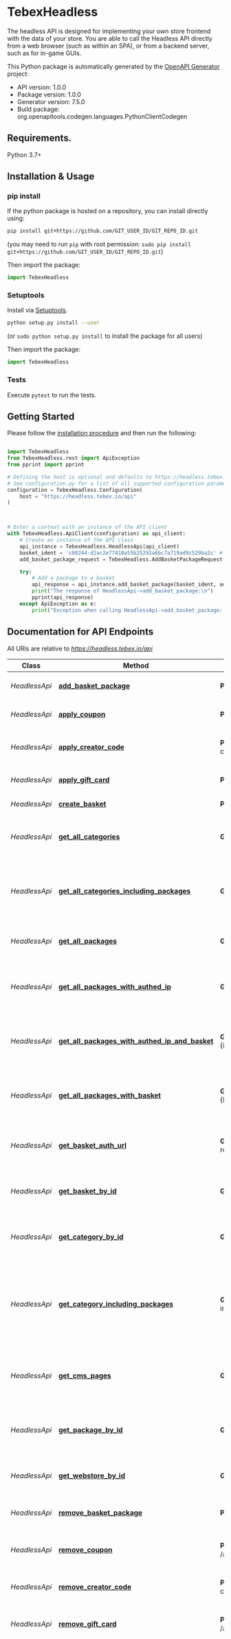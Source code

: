 # TebexHeadless
The headless API is designed for implementing your own store frontend with the data of your store. You are able to call the Headless API directly from a web browser (such as within an SPA), or from a backend server, such as for in-game GUIs.

This Python package is automatically generated by the [OpenAPI Generator](https://openapi-generator.tech) project:

- API version: 1.0.0
- Package version: 1.0.0
- Generator version: 7.5.0
- Build package: org.openapitools.codegen.languages.PythonClientCodegen

## Requirements.

Python 3.7+

## Installation & Usage
### pip install

If the python package is hosted on a repository, you can install directly using:

```sh
pip install git+https://github.com/GIT_USER_ID/GIT_REPO_ID.git
```
(you may need to run `pip` with root permission: `sudo pip install git+https://github.com/GIT_USER_ID/GIT_REPO_ID.git`)

Then import the package:
```python
import TebexHeadless
```

### Setuptools

Install via [Setuptools](http://pypi.python.org/pypi/setuptools).

```sh
python setup.py install --user
```
(or `sudo python setup.py install` to install the package for all users)

Then import the package:
```python
import TebexHeadless
```

### Tests

Execute `pytest` to run the tests.

## Getting Started

Please follow the [installation procedure](#installation--usage) and then run the following:

```python

import TebexHeadless
from TebexHeadless.rest import ApiException
from pprint import pprint

# Defining the host is optional and defaults to https://headless.tebex.io/api
# See configuration.py for a list of all supported configuration parameters.
configuration = TebexHeadless.Configuration(
    host = "https://headless.tebex.io/api"
)



# Enter a context with an instance of the API client
with TebexHeadless.ApiClient(configuration) as api_client:
    # Create an instance of the API class
    api_instance = TebexHeadless.HeadlessApi(api_client)
    basket_ident = 'c00244-d2ac2e77418a55b25292a6bc7a719ad9c529ba2c' # str | The basket identifier.
    add_basket_package_request = TebexHeadless.AddBasketPackageRequest() # AddBasketPackageRequest |  (optional)

    try:
        # Add a package to a basket
        api_response = api_instance.add_basket_package(basket_ident, add_basket_package_request=add_basket_package_request)
        print("The response of HeadlessApi->add_basket_package:\n")
        pprint(api_response)
    except ApiException as e:
        print("Exception when calling HeadlessApi->add_basket_package: %s\n" % e)

```

## Documentation for API Endpoints

All URIs are relative to *https://headless.tebex.io/api*

Class | Method | HTTP request | Description
------------ | ------------- | ------------- | -------------
*HeadlessApi* | [**add_basket_package**](docs/HeadlessApi.md#add_basket_package) | **POST** /baskets/{basketIdent}/packages | Add a package to a basket
*HeadlessApi* | [**apply_coupon**](docs/HeadlessApi.md#apply_coupon) | **POST** /accounts/{token}/baskets/{basketIdent}/coupons | Apply a coupon to a basket.
*HeadlessApi* | [**apply_creator_code**](docs/HeadlessApi.md#apply_creator_code) | **POST** /accounts/{token}/baskets/{basketIdent}/creator-codes | Apply a creator code to a basket.
*HeadlessApi* | [**apply_gift_card**](docs/HeadlessApi.md#apply_gift_card) | **POST** /accounts/{token}/baskets/{basketIdent}/giftcards | Apply a gift card to a basket.
*HeadlessApi* | [**create_basket**](docs/HeadlessApi.md#create_basket) | **POST** /accounts/{token}/baskets | Create a new basket
*HeadlessApi* | [**get_all_categories**](docs/HeadlessApi.md#get_all_categories) | **GET** /accounts/{token}/categories | Gets all categories available in the webstore.
*HeadlessApi* | [**get_all_categories_including_packages**](docs/HeadlessApi.md#get_all_categories_including_packages) | **GET** /accounts/{token}/categories?includePackages&#x3D;1 | Gets a store&#39;s categories including all package information with them.
*HeadlessApi* | [**get_all_packages**](docs/HeadlessApi.md#get_all_packages) | **GET** /accounts/{token}/packages | Fetch all packages from a webstore
*HeadlessApi* | [**get_all_packages_with_authed_ip**](docs/HeadlessApi.md#get_all_packages_with_authed_ip) | **GET** /accounts/{token}/packages?ipAddress&#x3D;{ipAddress} | Fetch a package from a webstore by its identifier
*HeadlessApi* | [**get_all_packages_with_authed_ip_and_basket**](docs/HeadlessApi.md#get_all_packages_with_authed_ip_and_basket) | **GET** /accounts/{token}/packages?ipAddress&#x3D;{ipAddress}&amp;basketIdent&#x3D;{basketIdent} | Fetch a package from a webstore by its identifier
*HeadlessApi* | [**get_all_packages_with_basket**](docs/HeadlessApi.md#get_all_packages_with_basket) | **GET** /accounts/{token}/packages?basketIdent&#x3D;{basketIdent} | Fetch a package from a webstore by its identifier
*HeadlessApi* | [**get_basket_auth_url**](docs/HeadlessApi.md#get_basket_auth_url) | **GET** /accounts/{token}/baskets/{basketIdent}/auth?returnUrl&#x3D;{returnUrl} | Fetch a basket from a webstore by its identifier
*HeadlessApi* | [**get_basket_by_id**](docs/HeadlessApi.md#get_basket_by_id) | **GET** /accounts/{token}/baskets/{basketIdent} | Fetch a basket from a webstore by its identifier
*HeadlessApi* | [**get_category_by_id**](docs/HeadlessApi.md#get_category_by_id) | **GET** /accounts/{token}/categories/{categoryId} | Gets information about a specific category
*HeadlessApi* | [**get_category_including_packages**](docs/HeadlessApi.md#get_category_including_packages) | **GET** /accounts/{token}/categories/{categoryId}?includePackages&#x3D;1 | Gets information about a specific category, including all the packages in the category
*HeadlessApi* | [**get_cms_pages**](docs/HeadlessApi.md#get_cms_pages) | **GET** /accounts/{token}/pages | Fetch the custom pages associated with the store.
*HeadlessApi* | [**get_package_by_id**](docs/HeadlessApi.md#get_package_by_id) | **GET** /accounts/{token}/packages/{packageId} | Fetch a package from a webstore by its identifier
*HeadlessApi* | [**get_webstore_by_id**](docs/HeadlessApi.md#get_webstore_by_id) | **GET** /accounts/{token} | Fetch a webstore by its identifier
*HeadlessApi* | [**remove_basket_package**](docs/HeadlessApi.md#remove_basket_package) | **POST** /baskets/{basketIdent}/packages/remove | Remove a package from a basket
*HeadlessApi* | [**remove_coupon**](docs/HeadlessApi.md#remove_coupon) | **POST** /accounts/{token}/baskets/{basketIdent}/coupons/remove | Remove a coupon from the basket.
*HeadlessApi* | [**remove_creator_code**](docs/HeadlessApi.md#remove_creator_code) | **POST** /accounts/{token}/baskets/{basketIdent}/creator-codes/remove | Remove a creator code from the basket.
*HeadlessApi* | [**remove_gift_card**](docs/HeadlessApi.md#remove_gift_card) | **POST** /accounts/{token}/baskets/{basketIdent}/giftcards/remove | Remove a gift card from the basket.
*HeadlessApi* | [**update_package_quantity**](docs/HeadlessApi.md#update_package_quantity) | **PUT** /baskets/{basketIdent}/packages/{packageId} | Updates the quantity of the given package in the basket. The user must be logged in before the quantity can be changed.
*HeadlessApi* | [**update_tier**](docs/HeadlessApi.md#update_tier) | **PATCH** /accounts/{token}/tiers/{tierId} | TODO


## Documentation For Models

 - [AddBasketPackageRequest](docs/AddBasketPackageRequest.md)
 - [ApplyCreatorCodeRequest](docs/ApplyCreatorCodeRequest.md)
 - [Basket](docs/Basket.md)
 - [BasketLinks](docs/BasketLinks.md)
 - [BasketPackage](docs/BasketPackage.md)
 - [BasketResponse](docs/BasketResponse.md)
 - [CMSPage](docs/CMSPage.md)
 - [CMSPagesResponse](docs/CMSPagesResponse.md)
 - [Category](docs/Category.md)
 - [CategoryResponse](docs/CategoryResponse.md)
 - [Coupon](docs/Coupon.md)
 - [CreateBasketRequest](docs/CreateBasketRequest.md)
 - [ErrorResponse](docs/ErrorResponse.md)
 - [GiftCard](docs/GiftCard.md)
 - [Package](docs/Package.md)
 - [PackageCategory](docs/PackageCategory.md)
 - [PackageResponse](docs/PackageResponse.md)
 - [RemoveBasketPackageRequest](docs/RemoveBasketPackageRequest.md)
 - [RemoveGiftCardRequest](docs/RemoveGiftCardRequest.md)
 - [RevenueShare](docs/RevenueShare.md)
 - [UpdatePackageQuantityRequest](docs/UpdatePackageQuantityRequest.md)
 - [UpdateTierRequest](docs/UpdateTierRequest.md)
 - [UpdateTierResponse](docs/UpdateTierResponse.md)
 - [Webstore](docs/Webstore.md)
 - [WebstoreResponse](docs/WebstoreResponse.md)
 - [WebstoreResponseData](docs/WebstoreResponseData.md)


<a id="documentation-for-authorization"></a>
## Documentation For Authorization

Endpoints do not require authorization.


## Author

tebex-integrations@overwolf.com


